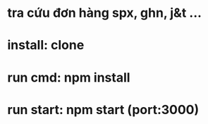 # tra cứu đơn hàng spx, ghn, j&t ...
# install: clone 
# run cmd: npm install
# run start: npm start (port:3000)

